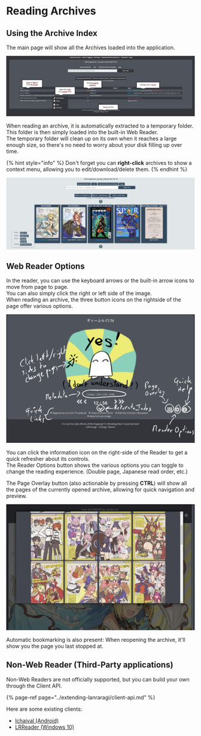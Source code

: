 # Reading Archives

## Using the Archive Index

The main page will show all the Archives loaded into the application.

![Annotated screenshot of the index page of a regular LRR install](../.gitbook/assets/index.png)

When reading an archive, it is automatically extracted to a temporary folder.  
This folder is then simply loaded into the built-in Web Reader.  
The temporary folder will clean up on its own when it reaches a large enough size, so there's no need to worry about your disk filling up over time.

{% hint style="info" %}
Don't forget you can **right-click** archives to show a context menu, allowing you to edit/download/delete them.
{% endhint %}

![Archive Index in Thumbnail mode](../.gitbook/assets/archive_thumb.jpg)

## Web Reader Options

In the reader, you can use the keyboard arrows or the built-in arrow icons to move from page to page.  
You can also simply click the right or left side of the image.  
When reading an archive, the three button icons on the rightside of the page offer various options.

![Annotated Reader View](../.gitbook/assets/reader.png)

You can click the information icon on the right-side of the Reader to get a quick refresher about its controls.  
The Reader Options button shows the various options you can toggle to change the reading experience. \(Double page, Japanese read order, etc.\)

The Page Overlay button \(also actionable by pressing **CTRL**\) will show all the pages of the currently opened archive, allowing for quick navigation and preview.

![Reader with overlay](https://raw.githubusercontent.com/Difegue/LANraragi/dev/tools/_screenshots/reader_overlay.jpg)

Automatic bookmarking is also present: When reopening the archive, it'll show you the page you last stopped at.

## Non-Web Reader \(Third-Party applications\)

Non-Web Readers are not officially supported, but you can build your own through the Client API.

{% page-ref page="../extending-lanraragi/client-api.md" %}

Here are some existing clients:

* [Ichaival \(Android\)](https://github.com/Utazukin/Ichaival)  
* [LRReader \(Windows 10\)](https://github.com/Guerra24/LRReader)


